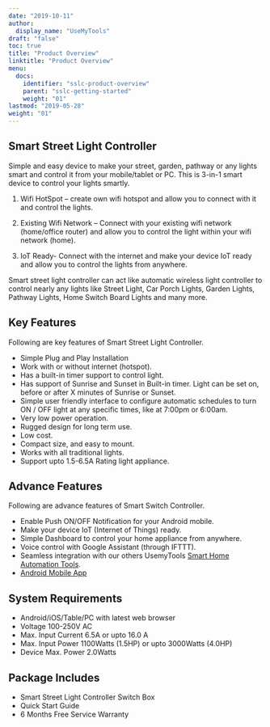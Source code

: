 ```yaml
---
date: "2019-10-11"
author:
  display_name: "UseMyTools"
draft: "false"
toc: true
title: "Product Overview"
linktitle: "Product Overview"
menu:
  docs:
    identifier: "sslc-product-overview"
    parent: "sslc-getting-started"
    weight: "01"
lastmod: "2019-05-28"
weight: "01"
---
```


## Smart Street Light Controller ##

Simple and easy device to make your street, garden, pathway or any lights smart and control it from your mobile/tablet or PC. This is 3-in-1 smart device to control your lights smartly.

1. Wifi HotSpot – create own wifi hotspot and allow you to connect with it and control the lights.

2. Existing Wifi Network – Connect with your existing wifi network (home/office router) and allow you to control the light within your wifi network (home).

3. IoT Ready- Connect with the internet and make your device IoT ready and allow you to control the lights from anywhere.

Smart street light controller can act like automatic wireless light controller to control nearly any lights like Street Light, Car Porch Lights, Garden Lights, Pathway Lights, Home Switch Board Lights and many more.

## Key Features ##

Following are key features of Smart Street Light Controller.

* Simple Plug and Play Installation
* Work with or without internet (hotspot).
* Has a built-in timer support to control light.
* Has support of Sunrise and Sunset in Built-in timer. Light can be set on, before or after X minutes of Sunrise or Sunset.
* Simple user friendly interface to configure automatic schedules to turn ON / OFF light at any specific times, like at 7:00pm or 6:00am.
* Very low power operation.
* Rugged design for long term use.
* Low cost.
* Compact size, and easy to mount.
* Works with all traditional lights.
* Support upto 1.5-6.5A Rating light appliance.

## Advance Features ##

Following are advance features of Smart Switch Controller.

* Enable Push ON/OFF Notification for your Android mobile.
* Make your device IoT (Internet of Things) ready.
* Simple Dashboard to control your home appliance from anywhere.
* Voice control with Google Assistant (through IFTTT).
* Seamless integration with our others UsemyTools [Smart Home Automation Tools](https://usemytools.net/).
* [Android Mobile App](https://play.google.com/store/apps/details?id=net.usemytools.usemytoolsautomation)

## System Requirements ##

* Android/iOS/Table/PC with latest web browser
* Voltage 100-250V AC
* Max. Input Current 6.5A or upto 16.0 A
* Max. Input Power 1100Watts (1.5HP) or upto 3000Watts (4.0HP)
* Device Max. Power 2.0Watts


## Package Includes ##

* Smart Street Light Controller Switch Box
* Quick Start Guide
* 6 Months Free Service Warranty
